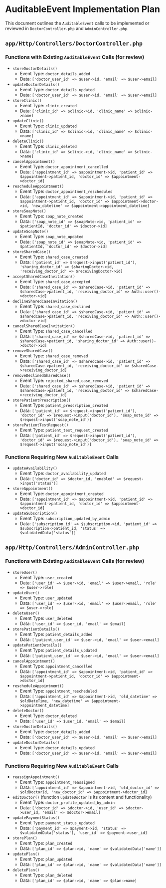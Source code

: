 # AuditableEvent Implementation Plan

This document outlines the `AuditableEvent` calls to be implemented or reviewed in `DoctorController.php` and `AdminController.php`.

## `app/Http/Controllers/DoctorController.php`

### Functions with Existing `AuditableEvent` Calls (for review)

*   `storeDoctorDetails()`
    *   Event Type: `doctor_details_added`
    *   Data: `['doctor_user_id' => $user->id, 'email' => $user->email]`
*   `updateDoctorDetails()`
    *   Event Type: `doctor_details_updated`
    *   Data: `['doctor_user_id' => $user->id, 'email' => $user->email]`
*   `storeClinic()`
    *   Event Type: `clinic_created`
    *   Data: `['clinic_id' => $clinic->id, 'clinic_name' => $clinic->name]`
*   `updateClinic()`
    *   Event Type: `clinic_updated`
    *   Data: `['clinic_id' => $clinic->id, 'clinic_name' => $clinic->name]`
*   `deleteClinic()`
    *   Event Type: `clinic_deleted`
    *   Data: `['clinic_id' => $clinic->id, 'clinic_name' => $clinic->name]`
*   `cancelAppointment()`
    *   Event Type: `doctor_appointment_cancelled`
    *   Data: `['appointment_id' => $appointment->id, 'patient_id' => $appointment->patient_id, 'doctor_id' => $appointment->doctor_id]`
*   `rescheduleAppointment()`
    *   Event Type: `doctor_appointment_rescheduled`
    *   Data: `['appointment_id' => $appointment->id, 'patient_id' => $appointment->patient_id, 'doctor_id' => $appointment->doctor->id, 'new_datetime' => $appointment->appointment_datetime]`
*   `storeSoapNote()`
    *   Event Type: `soap_note_created`
    *   Data: `['soap_note_id' => $soapNote->id, 'patient_id' => $patientId, 'doctor_id' => $doctor->id]`
*   `updateSoapNote()`
    *   Event Type: `soap_note_updated`
    *   Data: `['soap_note_id' => $soapNote->id, 'patient_id' => $patientId, 'doctor_id' => $doctor->id]`
*   `storeSharedCase()`
    *   Event Type: `shared_case_created`
    *   Data: `['patient_id' => $request->input('patient_id'), 'sharing_doctor_id' => $sharingDoctor->id, 'receiving_doctor_id' => $receivingDoctor->id]`
*   `acceptSharedCaseInvitation()`
    *   Event Type: `shared_case_accepted`
    *   Data: `['shared_case_id' => $sharedCase->id, 'patient_id' => $sharedCase->patient_id, 'receiving_doctor_id' => Auth::user()->doctor->id]`
*   `declineSharedCaseInvitation()`
    *   Event Type: `shared_case_declined`
    *   Data: `['shared_case_id' => $sharedCase->id, 'patient_id' => $sharedCase->patient_id, 'receiving_doctor_id' => Auth::user()->doctor->id]`
*   `cancelSharedCaseInvitation()`
    *   Event Type: `shared_case_cancelled`
    *   Data: `['shared_case_id' => $sharedCase->id, 'patient_id' => $sharedCase->patient_id, 'sharing_doctor_id' => Auth::user()->doctor->id]`
*   `removeSharedCase()`
    *   Event Type: `shared_case_removed`
    *   Data: `['shared_case_id' => $sharedCase->id, 'patient_id' => $sharedCase->patient_id, 'receiving_doctor_id' => $sharedCase->receiving_doctor_id]`
*   `removeDeclinedSharedCase()`
    *   Event Type: `rejected_shared_case_removed`
    *   Data: `['shared_case_id' => $sharedCase->id, 'patient_id' => $sharedCase->patient_id, 'receiving_doctor_id' => $sharedCase->receiving_doctor_id]`
*   `storePatientPrescription()`
    *   Event Type: `patient_prescription_created`
    *   Data: `['patient_id' => $request->input('patient_id'), 'doctor_id' => $request->input('doctor_id'), 'soap_note_id' => $request->input('soap_note_id')]`
*   `storePatientTestRequest()`
    *   Event Type: `patient_test_request_created`
    *   Data: `['patient_id' => $request->input('patient_id'), 'doctor_id' => $request->input('doctor_id'), 'soap_note_id' => $request->input('soap_note_id')]`

### Functions Requiring New `AuditableEvent` Calls

*   `updateAvailability()`
    *   Event Type: `doctor_availability_updated`
    *   Data: `['doctor_id' => $doctor_id, 'enabled' => $request->input('status')]`
*   `storeAppointment()`
    *   Event Type: `doctor_appointment_created`
    *   Data: `['appointment_id' => $appointment->id, 'patient_id' => $appointment->patient_id, 'doctor_id' => $appointment->doctor_id]`
*   `updateSubscription()`
    *   Event Type: `subscription_updated_by_admin`
    *   Data: `['subscription_id' => $subscription->id, 'patient_id' => $subscription->patient_id, 'status' => $validatedData['status']]`

## `app/Http/Controllers/AdminController.php`

### Functions with Existing `AuditableEvent` Calls (for review)

*   `storeUser()`
    *   Event Type: `user_created`
    *   Data: `['user_id' => $user->id, 'email' => $user->email, 'role' => $user->role]`
*   `updateUser()`
    *   Event Type: `user_updated`
    *   Data: `['user_id' => $user->id, 'email' => $user->email, 'role' => $user->role]`
*   `deleteUser()`
    *   Event Type: `user_deleted`
    *   Data: `['user_id' => $user_id, 'email' => $email]`
*   `storePatientDetails()`
    *   Event Type: `patient_details_added`
    *   Data: `['patient_user_id' => $user->id, 'email' => $user->email]`
*   `updatePatientDetails()`
    *   Event Type: `patient_details_updated`
    *   Data: `['patient_user_id' => $user->id, 'email' => $user->email]`
*   `cancelAppointment()`
    *   Event Type: `appointment_cancelled`
    *   Data: `['appointment_id' => $appointment->id, 'patient_id' => $appointment->patient_id, 'doctor_id' => $appointment->doctor_id]`
*   `rescheduleAppointment()`
    *   Event Type: `appointment_rescheduled`
    *   Data: `['appointment_id' => $appointment->id, 'old_datetime' => $oldDateTime, 'new_datetime' => $appointment->appointment_datetime]`
*   `deleteDoctor()`
    *   Event Type: `doctor_deleted`
    *   Data: `['user_id' => $user_id, 'email' => $email]`
*   `storeDoctorDetails()`
    *   Event Type: `doctor_details_added`
    *   Data: `['doctor_user_id' => $user->id, 'email' => $user->email]`
*   `updateDoctorDetails()`
    *   Event Type: `doctor_details_updated`
    *   Data: `['doctor_user_id' => $user->id, 'email' => $user->email]`

### Functions Requiring New `AuditableEvent` Calls

*   `reassignAppointment()`
    *   Event Type: `appointment_reassigned`
    *   Data: `['appointment_id' => $appointment->id, 'old_doctor_id' => $oldDoctorId, 'new_doctor_id' => $appointment->doctor_id]`
*   `editDoctor()` (function `updateDoctor` is its content and functionality)
    *   Event Type: `doctor_profile_updated_by_admin`
    *   Data: `['doctor_id' => $doctor->id, 'user_id' => $doctor->user_id, 'email' => $doctor->email]`
*   `updatePaymentStatus()`
    *   Event Type: `payment_status_updated`
    *   Data: `['payment_id' => $payment->id, 'status' => $validatedData['status'], 'user_id' => $payment->user_id]`
*   `storePlan()`
    *   Event Type: `plan_created`
    *   Data: `['plan_id' => $plan->id, 'name' => $validatedData['name']]`
*   `updatePlan()`
    *   Event Type: `plan_updated`
    *   Data: `['plan_id' => $plan->id, 'name' => $validatedData['name']]`
*   `deletePlan()`
    *   Event Type: `plan_deleted`
    *   Data: `['plan_id' => $plan->id, 'name' => $plan->name]`